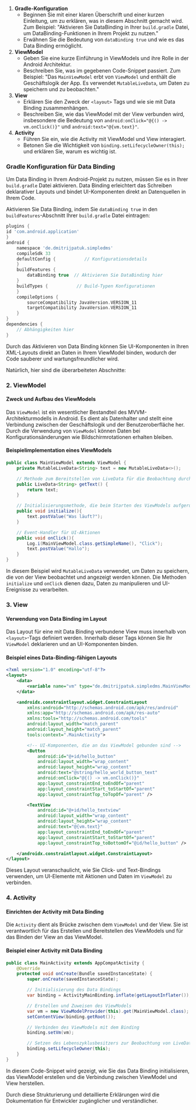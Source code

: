 1. **Gradle-Konfiguration**
    - Beginnen Sie mit einer klaren Überschrift und einer kurzen Einleitung, um zu erklären, was in diesem Abschnitt gemacht wird. Zum Beispiel: "Aktivieren Sie DataBinding in Ihrer `build.gradle` Datei, um DataBinding-Funktionen in Ihrem Projekt zu nutzen."
    - Erwähnen Sie die Bedeutung von `dataBinding true` und wie es das Data Binding ermöglicht.
2. **ViewModel**
    - Geben Sie eine kurze Einführung in ViewModels und ihre Rolle in der Android Architektur.
    - Beschreiben Sie, was im gegebenen Code-Snippet passiert. Zum Beispiel: "Das `MainViewModel` erbt von `ViewModel` und enthält die Geschäftslogik der App. Es verwendet `MutableLiveData`, um Daten zu speichern und zu beobachten."
3. **View**
    - Erklären Sie den Zweck der `<layout>` Tags und wie sie mit Data Binding zusammenhängen.
    - Beschreiben Sie, wie das ViewModel mit der View verbunden wird, insbesondere die Bedeutung von `android:onClick="@{() -> vm.onClick()}"` und `android:text="@{vm.text}"`.
4. **Activity**
    - Führen Sie ein, wie die Activity mit ViewModel und View interagiert.
    - Betonen Sie die Wichtigkeit von `binding.setLifecycleOwner(this);` und erklären Sie, warum es wichtig ist.

### Gradle Konfiguration für Data Binding

Um Data Binding in Ihrem Android-Projekt zu nutzen, müssen Sie es in Ihrer `build.gradle` Datei aktivieren. Data Binding erleichtert das Schreiben deklarativer Layouts und bindet UI-Komponenten direkt an Datenquellen in Ihrem Code.

Aktivieren Sie Data Binding, indem Sie `dataBinding true` in den `buildFeatures`-Abschnitt Ihrer `build.gradle` Datei eintragen:

```groovy
plugins {       
id 'com.android.application'   
}      
android {       
	namespace 'de.dmitrijpatuk.simpledms'       
	compileSdk 33          
	defaultConfig {           // Konfigurationsdetails       
	}       
	buildFeatures {           
		dataBinding true  // Aktivieren Sie DataBinding hier     
	}       
	buildTypes {           // Build-Typen Konfigurationen       
	}         
	compileOptions {           
		sourceCompatibility JavaVersion.VERSION_11           
		targetCompatibility JavaVersion.VERSION_11       
	}   
}      
dependencies {     
	// Abhängigkeiten hier 
}
```

Durch das Aktivieren von Data Binding können Sie UI-Komponenten in Ihren XML-Layouts direkt an Daten in Ihrem ViewModel binden, wodurch der Code sauberer und wartungsfreundlicher wird.

Natürlich, hier sind die überarbeiteten Abschnitte:

### 2. ViewModel

#### Zweck und Aufbau des ViewModels

Das `ViewModel` ist ein wesentlicher Bestandteil des MVVM-Architekturmodells in Android. Es dient als Datenhalter und stellt eine Verbindung zwischen der Geschäftslogik und der Benutzeroberfläche her. Durch die Verwendung von `ViewModel` können Daten bei Konfigurationsänderungen wie Bildschirmrotationen erhalten bleiben.

#### Beispielimplementation eines ViewModels

```java
public class MainViewModel extends ViewModel {  
    private MutableLiveData<String> text = new MutableLiveData<>();  

    // Methode zum Bereitstellen von LiveData für die Beobachtung durch die View
    public LiveData<String> getText() {  
        return text;  
    }  

    // Initialisierungsmethode, die beim Starten des ViewModels aufgerufen wird
    public void initialize(){  
        text.postValue("Was läuft?");  
    }  

    // Event-Handler für UI-Aktionen
    public void onClick(){  
        Log.i(MainViewModel.class.getSimpleName(), "Click");  
        text.postValue("Hallo");  
    }  
}
```

In diesem Beispiel wird `MutableLiveData` verwendet, um Daten zu speichern, die von der View beobachtet und angezeigt werden können. Die Methoden `initialize` und `onClick` dienen dazu, Daten zu manipulieren und UI-Ereignisse zu verarbeiten.

### 3. View

#### Verwendung von Data Binding im Layout

Das Layout für eine mit Data Binding verbundene View muss innerhalb von `<layout>`-Tags definiert werden. Innerhalb dieser Tags können Sie Ihr `ViewModel` deklarieren und an UI-Komponenten binden.

#### Beispiel eines Data-Binding-fähigen Layouts

```xml
<?xml version="1.0" encoding="utf-8"?>  
<layout>  
    <data>        
	    <variable name="vm" type="de.dmitrijpatuk.simpledms.MainViewModel" />  
    </data>    

    <androidx.constraintlayout.widget.ConstraintLayout     
		xmlns:android="http://schemas.android.com/apk/res/android"  
        xmlns:app="http://schemas.android.com/apk/res-auto"  
        xmlns:tools="http://schemas.android.com/tools"  
        android:layout_width="match_parent"  
        android:layout_height="match_parent"  
        tools:context=".MainActivity">  

        <!-- UI-Komponenten, die an das ViewModel gebunden sind -->
        <Button            
	        android:id="@+id/hello_button"  
            android:layout_width="wrap_content"  
            android:layout_height="wrap_content"  
            android:text="@string/hello_world_button_text"  
            android:onClick="@{() -> vm.onClick()}"  
            app:layout_constraintEnd_toEndOf="parent"  
            app:layout_constraintStart_toStartOf="parent"  
            app:layout_constraintTop_toTopOf="parent" />  

        <TextView            
	        android:id="@+id/hello_textview"  
            android:layout_width="wrap_content"  
            android:layout_height="wrap_content"  
            android:text="@{vm.text}"  
            app:layout_constraintEnd_toEndOf="parent"  
            app:layout_constraintStart_toStartOf="parent"  
            app:layout_constraintTop_toBottomOf="@id/hello_button" />  

    </androidx.constraintlayout.widget.ConstraintLayout>  
</layout>
```

Dieses Layout veranschaulicht, wie Sie Click- und Text-Bindings verwenden, um UI-Elemente mit Aktionen und Daten im `ViewModel` zu verbinden.

### 4. Activity

#### Einrichten der Activity mit Data Binding

Die `Activity` dient als Brücke zwischen dem `ViewModel` und der View. Sie ist verantwortlich für das Erstellen und Bereitstellen des ViewModels und für das Binden der View an das ViewModel.

#### Beispiel einer Activity mit Data Binding

```java
public class MainActivity extends AppCompatActivity {  
    @Override  
    protected void onCreate(Bundle savedInstanceState) {  
        super.onCreate(savedInstanceState);  

        // Initialisierung des Data Bindings
        var binding = ActivityMainBinding.inflate(getLayoutInflater());  

        // Erstellen und Zuweisen des ViewModels
        var vm = new ViewModelProvider(this).get(MainViewModel.class);  
        setContentView(binding.getRoot());  

        // Verbinden des ViewModels mit dem Binding
        binding.setVm(vm);  

        // Setzen des Lebenszyklusbesitzers zur Beobachtung von LiveData
        binding.setLifecycleOwner(this);  
    }  
}
```
In diesem Code-Snippet wird gezeigt, wie Sie das Data Binding initialisieren, das ViewModel erstellen und die Verbindung zwischen ViewModel und View herstellen.

Durch diese Strukturierung und detaillierte Erklärungen wird die Dokumentation für Entwickler zugänglicher und verständlicher.